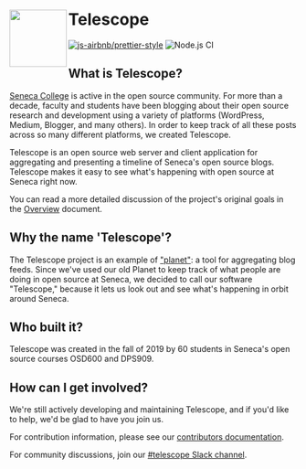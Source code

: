# Telescope <img align="left" width="100" height="100" src=https://github.com/Seneca-CDOT/telescope/blob/master/src/web/public/logo.svg>

[![js-airbnb/prettier-style](https://img.shields.io/badge/code%20style-airbnb%2Fprettier-blue)](https://github.com/airbnb/javascript)
![Node.js CI](https://github.com/Seneca-CDOT/telescope/workflows/node-js-ci/badge.svg)

## What is Telescope?

[Seneca College](https://www.senecacollege.ca/home.html) is active in the open
source community. For more than a decade, faculty and students have been
blogging about their open source research and development using a variety of
platforms (WordPress, Medium, Blogger, and many others). In order to keep
track of all these posts across so many different platforms, we created Telescope.

Telescope is an open source web server and client application for aggregating
and presenting a timeline of Seneca's open source blogs. Telescope makes it easy
to see what's happening with open source at Seneca right now.

You can read a more detailed discussion of the project's original goals in
the [Overview](docs/overview.md) document.

## Why the name 'Telescope'?

The Telescope project is an example of ["planet"](<https://en.wikipedia.org/wiki/Planet_(software)>):
a tool for aggregating blog feeds. Since we've used our old Planet to keep track
of what people are doing in open source at Seneca, we decided to call our software
"Telescope," because it lets us look out and see what's happening in orbit around
Seneca.

## Who built it?

Telescope was created in the fall of 2019 by 60 students in Seneca's open source courses
OSD600 and DPS909.

## How can I get involved?

We're still actively developing and maintaining Telescope, and if you'd like to help,
we'd be glad to have you join us.

For contribution information, please see our [contributors documentation](docs/CONTRIBUTING.md).

For community discussions, join our [#telescope Slack channel](https://seneca-open-source.slack.com/archives/CS5DGCAE5).

